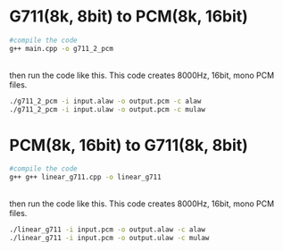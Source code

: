 # G711(8k, 8bit) to PCM(8k, 16bit)

``` bash
#compile the code
g++ main.cpp -o g711_2_pcm
```
<br>
then run the code like this. 
This code creates 8000Hz, 16bit, mono PCM files.

``` bash
./g711_2_pcm -i input.alaw -o output.pcm -c alaw
./g711_2_pcm -i input.ulaw -o output.pcm -c mulaw
```

 
# PCM(8k, 16bit) to G711(8k, 8bit)

``` bash
#compile the code
g++ g++ linear_g711.cpp -o linear_g711
```
<br>
then run the code like this. 
This code creates 8000Hz, 16bit, mono PCM files.

``` bash
./linear_g711 -i input.pcm -o output.alaw -c alaw
./linear_g711 -i input.pcm -o output.ulaw -c mulaw
```

 
